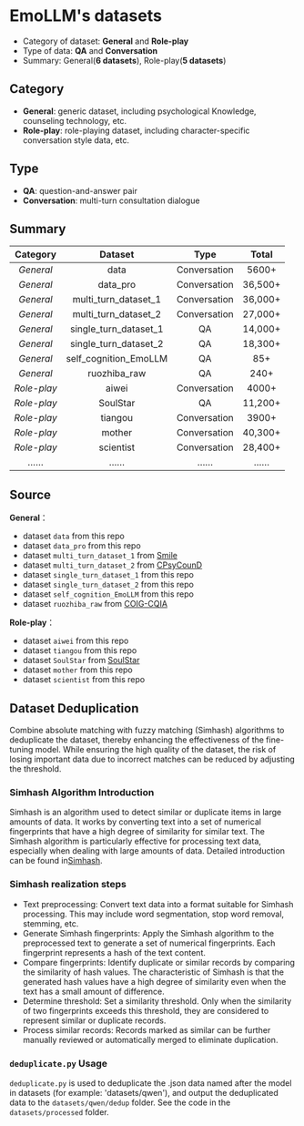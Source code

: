 # EmoLLM's datasets

* Category of dataset: **General** and **Role-play**
* Type of data: **QA** and **Conversation**
* Summary: General(**6 datasets**), Role-play(**5 datasets**)

 ## Category
* **General**: generic dataset, including psychological Knowledge, counseling technology, etc.
* **Role-play**: role-playing dataset, including character-specific conversation style data, etc.

## Type
* **QA**: question-and-answer pair
* **Conversation**: multi-turn consultation dialogue

## Summary

|   Category  |        Dataset        |     Type     |  Total  |
| :---------: | :-------------------: | :----------: | :-----: |
|  *General*  |         data          | Conversation |  5600+  |
|  *General*  |       data_pro        | Conversation | 36,500+ |
|  *General*  | multi_turn_dataset_1  | Conversation | 36,000+ |
|  *General*  | multi_turn_dataset_2  | Conversation | 27,000+ |
|  *General*  | single_turn_dataset_1 |      QA      | 14,000+ |
|  *General*  | single_turn_dataset_2 |      QA      | 18,300+ |
|  *General*  | self_cognition_EmoLLM |      QA      |   85+   |
|  *General*  |      ruozhiba_raw     |      QA      |   240+  |
| *Role-play* |         aiwei         | Conversation |  4000+  |
| *Role-play* |       SoulStar        |      QA      | 11,200+ |
| *Role-play* |        tiangou        | Conversation |  3900+  |
| *Role-play* |        mother         | Conversation | 40,300+ |
| *Role-play* |       scientist       | Conversation | 28,400+ |
|     ……      |          ……           |      ……      |   ……    |

## Source

**General**：
* dataset `data` from this repo
* dataset `data_pro` from this repo
* dataset `multi_turn_dataset_1` from [Smile](https://github.com/qiuhuachuan/smile)
* dataset `multi_turn_dataset_2` from [CPsyCounD](https://github.com/CAS-SIAT-XinHai/CPsyCoun)
* dataset `single_turn_dataset_1` from this repo
* dataset `single_turn_dataset_2` from this repo
* dataset `self_cognition_EmoLLM` from this repo
* dataset `ruozhiba_raw` from [COIG-CQIA](https://huggingface.co/datasets/m-a-p/COIG-CQIA/viewer/ruozhiba)

**Role-play**：
* dataset `aiwei` from this repo
* dataset `tiangou` from this repo
* dataset `SoulStar` from [SoulStar](https://github.com/Nobody-ML/SoulStar)
* dataset `mother` from this repo
* dataset `scientist` from this repo

## Dataset Deduplication

Combine absolute matching with fuzzy matching (Simhash) algorithms to deduplicate the dataset, thereby enhancing the effectiveness of the fine-tuning model. While ensuring the high quality of the dataset, the risk of losing important data due to incorrect matches can be reduced by adjusting the threshold.

### Simhash Algorithm Introduction

Simhash is an algorithm used to detect similar or duplicate items in large amounts of data. It works by converting text into a set of numerical fingerprints that have a high degree of similarity for similar text. The Simhash algorithm is particularly effective for processing text data, especially when dealing with large amounts of data. Detailed introduction can be found in[Simhash](https://algonotes.readthedocs.io/en/latest/Simhash.html).

### Simhash realization steps

* Text preprocessing: Convert text data into a format suitable for Simhash processing. This may include word segmentation, stop word removal, stemming, etc.
* Generate Simhash fingerprints: Apply the Simhash algorithm to the preprocessed text to generate a set of numerical fingerprints. Each fingerprint represents a hash of the text content.
* Compare fingerprints: Identify duplicate or similar records by comparing the similarity of hash values. The characteristic of Simhash is that the generated hash values have a high degree of similarity even when the text has a small amount of difference.
* Determine threshold: Set a similarity threshold. Only when the similarity of two fingerprints exceeds this threshold, they are considered to represent similar or duplicate records.
* Process similar records: Records marked as similar can be further manually reviewed or automatically merged to eliminate duplication.

### `deduplicate.py` Usage

`deduplicate.py` is used to deduplicate the .json data named after the model in datasets (for example: 'datasets/qwen'), and output the deduplicated data to the `datasets/qwen/dedup` folder. See the code in the `datasets/processed` folder.

